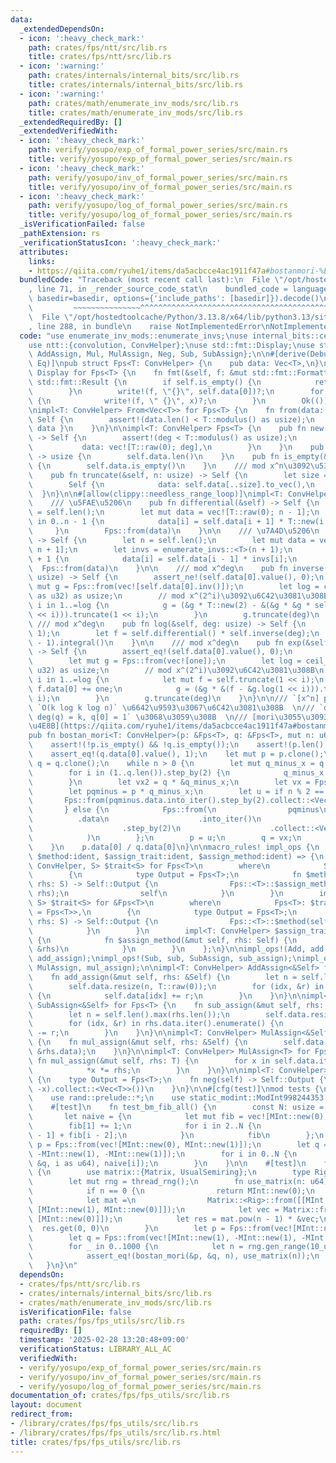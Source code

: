 ```yaml
---
data:
  _extendedDependsOn:
  - icon: ':heavy_check_mark:'
    path: crates/fps/ntt/src/lib.rs
    title: crates/fps/ntt/src/lib.rs
  - icon: ':warning:'
    path: crates/internals/internal_bits/src/lib.rs
    title: crates/internals/internal_bits/src/lib.rs
  - icon: ':warning:'
    path: crates/math/enumerate_inv_mods/src/lib.rs
    title: crates/math/enumerate_inv_mods/src/lib.rs
  _extendedRequiredBy: []
  _extendedVerifiedWith:
  - icon: ':heavy_check_mark:'
    path: verify/yosupo/exp_of_formal_power_series/src/main.rs
    title: verify/yosupo/exp_of_formal_power_series/src/main.rs
  - icon: ':heavy_check_mark:'
    path: verify/yosupo/inv_of_formal_power_series/src/main.rs
    title: verify/yosupo/inv_of_formal_power_series/src/main.rs
  - icon: ':heavy_check_mark:'
    path: verify/yosupo/log_of_formal_power_series/src/main.rs
    title: verify/yosupo/log_of_formal_power_series/src/main.rs
  _isVerificationFailed: false
  _pathExtension: rs
  _verificationStatusIcon: ':heavy_check_mark:'
  attributes:
    links:
    - https://qiita.com/ryuhe1/items/da5acbcce4ac1911f47a#bostanmori-%E3%81%AE%E3%82%A2%E3%83%AB%E3%82%B4%E3%83%AA%E3%82%BA%E3%83%A0-1
  bundledCode: "Traceback (most recent call last):\n  File \"/opt/hostedtoolcache/Python/3.13.8/x64/lib/python3.13/site-packages/onlinejudge_verify/documentation/build.py\"\
    , line 71, in _render_source_code_stat\n    bundled_code = language.bundle(stat.path,\
    \ basedir=basedir, options={'include_paths': [basedir]}).decode()\n          \
    \         ~~~~~~~~~~~~~~~^^^^^^^^^^^^^^^^^^^^^^^^^^^^^^^^^^^^^^^^^^^^^^^^^^^^^^^^^^^^^^^^^^\n\
    \  File \"/opt/hostedtoolcache/Python/3.13.8/x64/lib/python3.13/site-packages/onlinejudge_verify/languages/rust.py\"\
    , line 288, in bundle\n    raise NotImplementedError\nNotImplementedError\n"
  code: "use enumerate_inv_mods::enumerate_invs;\nuse internal_bits::ceil_log2;\n\
    use ntt::{convolution, ConvHelper};\nuse std::fmt::Display;\nuse std::ops::{Add,\
    \ AddAssign, Mul, MulAssign, Neg, Sub, SubAssign};\n\n#[derive(Debug, Clone, PartialEq,\
    \ Eq)]\npub struct Fps<T: ConvHelper> {\n    pub data: Vec<T>,\n}\n\nimpl<T: ConvHelper>\
    \ Display for Fps<T> {\n    fn fmt(&self, f: &mut std::fmt::Formatter<'_>) ->\
    \ std::fmt::Result {\n        if self.is_empty() {\n            return Ok(());\n\
    \        }\n        write!(f, \"{}\", self.data[0])?;\n        for x in self.data.iter().skip(1)\
    \ {\n            write!(f, \" {}\", x)?;\n        }\n        Ok(())\n    }\n}\n\
    \nimpl<T: ConvHelper> From<Vec<T>> for Fps<T> {\n    fn from(data: Vec<T>) ->\
    \ Self {\n        assert!(data.len() < T::modulus() as usize);\n        Self {\
    \ data }\n    }\n}\n\nimpl<T: ConvHelper> Fps<T> {\n    pub fn new(deg: usize)\
    \ -> Self {\n        assert!(deg < T::modulus() as usize);\n        Self {\n \
    \           data: vec![T::raw(0); deg],\n        }\n    }\n    pub fn len(&self)\
    \ -> usize {\n        self.data.len()\n    }\n    pub fn is_empty(&self) -> bool\
    \ {\n        self.data.is_empty()\n    }\n    /// mod x^n\u3092\u53D6\u308B\n\
    \    pub fn truncate(&self, n: usize) -> Self {\n        let size = self.len().min(n);\n\
    \        Self {\n            data: self.data[..size].to_vec(),\n        }\n  \
    \  }\n}\n\n#[allow(clippy::needless_range_loop)]\nimpl<T: ConvHelper> Fps<T> {\n\
    \    /// \u5FAE\u5206\n    pub fn differential(&self) -> Self {\n        let n\
    \ = self.len();\n        let mut data = vec![T::raw(0); n - 1];\n        for i\
    \ in 0..n - 1 {\n            data[i] = self.data[i + 1] * T::new(i + 1);\n   \
    \     }\n        Fps::from(data)\n    }\n\n    /// \u7A4D\u5206\n    pub fn integral(&self)\
    \ -> Self {\n        let n = self.len();\n        let mut data = vec![T::raw(0);\
    \ n + 1];\n        let invs = enumerate_invs::<T>(n + 1);\n        for i in 1..n\
    \ + 1 {\n            data[i] = self.data[i - 1] * invs[i];\n        }\n      \
    \  Fps::from(data)\n    }\n\n    /// mod x^deg\n    pub fn inverse(&self, deg:\
    \ usize) -> Self {\n        assert_ne!(self.data[0].value(), 0);\n        let\
    \ mut g = Fps::from(vec![self.data[0].inv()]);\n        let log = ceil_log2(deg\
    \ as u32) as usize;\n        // mod x^(2^i)\u3092\u6C42\u3081\u308B\n        for\
    \ i in 1..=log {\n            g = (&g * T::new(2) - &(&g * &g * self.truncate(1\
    \ << i))).truncate(1 << i);\n        }\n        g.truncate(deg)\n    }\n\n   \
    \ /// mod x^deg\n    pub fn log(&self, deg: usize) -> Self {\n        assert_eq!(self.data[0].value(),\
    \ 1);\n        let f = self.differential() * self.inverse(deg);\n        f.truncate(deg\
    \ - 1).integral()\n    }\n\n    /// mod x^deg\n    pub fn exp(&self, deg: usize)\
    \ -> Self {\n        assert_eq!(self.data[0].value(), 0);\n        let one = T::new(1_u8);\n\
    \        let mut g = Fps::from(vec![one]);\n        let log = ceil_log2(deg as\
    \ u32) as usize;\n        // mod x^(2^i)\u3092\u6C42\u3081\u308B\n        for\
    \ i in 1..=log {\n            let mut f = self.truncate(1 << i);\n           \
    \ f.data[0] += one;\n            g = (&g * &(f - &g.log(1 << i))).truncate(1 <<\
    \ i);\n        }\n        g.truncate(deg)\n    }\n}\n\n/// `[x^n] p(x)/q(x)` \u3092\
    \ `O(k log k log n)` \u6642\u9593\u3067\u6C42\u3081\u308B  \n/// `deg(p) < k,\
    \ deg(q) = k, q[0] = 1` \u3068\u3059\u308B  \n/// [mori\u3055\u3093\u306E\u8A18\
    \u4E8B](https://qiita.com/ryuhe1/items/da5acbcce4ac1911f47a#bostanmori-%E3%81%AE%E3%82%A2%E3%83%AB%E3%82%B4%E3%83%AA%E3%82%BA%E3%83%A0-1)\n\
    pub fn bostan_mori<T: ConvHelper>(p: &Fps<T>, q: &Fps<T>, mut n: u64) -> T {\n\
    \    assert!(!p.is_empty() && !q.is_empty());\n    assert!(p.len() < q.len());\n\
    \    assert_eq!(q.data[0].value(), 1);\n    let mut p = p.clone();\n    let mut\
    \ q = q.clone();\n    while n > 0 {\n        let mut q_minus_x = q.clone();\n\
    \        for i in (1..q.len()).step_by(2) {\n            q_minus_x.data[i] = -q_minus_x.data[i];\n\
    \        }\n        let vx2 = q * &q_minus_x;\n        let vx = Fps::from(vx2.data.into_iter().step_by(2).collect::<Vec<T>>());\n\
    \        let pqminus = p * q_minus_x;\n        let u = if n % 2 == 0 {\n     \
    \       Fps::from(pqminus.data.into_iter().step_by(2).collect::<Vec<T>>())\n \
    \       } else {\n            Fps::from(\n                pqminus\n          \
    \          .data\n                    .into_iter()\n                    .skip(1)\n\
    \                    .step_by(2)\n                    .collect::<Vec<T>>(),\n\
    \            )\n        };\n        p = u;\n        q = vx;\n        n >>= 1;\n\
    \    }\n    p.data[0] / q.data[0]\n}\n\nmacro_rules! impl_ops {\n    ($trait:ident,\
    \ $method:ident, $assign_trait:ident, $assign_method:ident) => {\n        impl<T:\
    \ ConvHelper, S> $trait<S> for Fps<T>\n        where\n            Self: $assign_trait<S>,\n\
    \        {\n            type Output = Fps<T>;\n            fn $method(mut self,\
    \ rhs: S) -> Self::Output {\n                Fps::<T>::$assign_method(&mut self,\
    \ rhs);\n                self\n            }\n        }\n        impl<T: ConvHelper,\
    \ S> $trait<S> for &Fps<T>\n        where\n            Fps<T>: $trait<S, Output\
    \ = Fps<T>>,\n        {\n            type Output = Fps<T>;\n            fn $method(self,\
    \ rhs: S) -> Self::Output {\n                Fps::<T>::$method(self.clone(), rhs)\n\
    \            }\n        }\n        impl<T: ConvHelper> $assign_trait for Fps<T>\
    \ {\n            fn $assign_method(&mut self, rhs: Self) {\n                Fps::<T>::$assign_method(self,\
    \ &rhs)\n            }\n        }\n    };\n}\n\nimpl_ops!(Add, add, AddAssign,\
    \ add_assign);\nimpl_ops!(Sub, sub, SubAssign, sub_assign);\nimpl_ops!(Mul, mul,\
    \ MulAssign, mul_assign);\n\nimpl<T: ConvHelper> AddAssign<&Self> for Fps<T> {\n\
    \    fn add_assign(&mut self, rhs: &Self) {\n        let n = self.len().max(rhs.len());\n\
    \        self.data.resize(n, T::raw(0));\n        for (idx, &r) in rhs.data.iter().enumerate()\
    \ {\n            self.data[idx] += r;\n        }\n    }\n}\n\nimpl<T: ConvHelper>\
    \ SubAssign<&Self> for Fps<T> {\n    fn sub_assign(&mut self, rhs: &Self) {\n\
    \        let n = self.len().max(rhs.len());\n        self.data.resize(n, T::raw(0));\n\
    \        for (idx, &r) in rhs.data.iter().enumerate() {\n            self.data[idx]\
    \ -= r;\n        }\n    }\n}\n\nimpl<T: ConvHelper> MulAssign<&Self> for Fps<T>\
    \ {\n    fn mul_assign(&mut self, rhs: &Self) {\n        self.data = convolution(&self.data,\
    \ &rhs.data);\n    }\n}\n\nimpl<T: ConvHelper> MulAssign<T> for Fps<T> {\n   \
    \ fn mul_assign(&mut self, rhs: T) {\n        for x in self.data.iter_mut() {\n\
    \            *x *= rhs;\n        }\n    }\n}\n\nimpl<T: ConvHelper> Neg for Fps<T>\
    \ {\n    type Output = Fps<T>;\n    fn neg(self) -> Self::Output {\n        Fps::from(self.data.into_iter().map(|x|\
    \ -x).collect::<Vec<T>>())\n    }\n}\n\n#[cfg(test)]\nmod tests {\n    use super::*;\n\
    \    use rand::prelude::*;\n    use static_modint::ModInt998244353 as MInt;\n\n\
    \    #[test]\n    fn test_bm_fib_all() {\n        const N: usize = 100000;\n \
    \       let naive = {\n            let mut fib = vec![MInt::new(0); N];\n    \
    \        fib[1] += 1;\n            for i in 2..N {\n                fib[i] = fib[i\
    \ - 1] + fib[i - 2];\n            }\n            fib\n        };\n        let\
    \ p = Fps::from(vec![MInt::new(0), MInt::new(1)]);\n        let q = Fps::from(vec![MInt::new(1),\
    \ -MInt::new(1), -MInt::new(1)]);\n        for i in 0..N {\n            assert_eq!(bostan_mori(&p,\
    \ &q, i as u64), naive[i]);\n        }\n    }\n\n    #[test]\n    fn test_bm_fib_big()\
    \ {\n        use matrix::{Matrix, UsualSemiring};\n        type Rig = UsualSemiring<MInt>;\n\
    \        let mut rng = thread_rng();\n        fn use_matrix(n: u64) -> MInt {\n\
    \            if n == 0 {\n                return MInt::new(0);\n            }\n\
    \            let mat =\n                Matrix::<Rig>::from([[MInt::new(1), MInt::new(1)],\
    \ [MInt::new(1), MInt::new(0)]]);\n            let vec = Matrix::from([[MInt::new(1)],\
    \ [MInt::new(0)]]);\n            let res = mat.pow(n - 1) * &vec;\n          \
    \  res.get(0, 0)\n        }\n        let p = Fps::from(vec![MInt::new(0), MInt::new(1)]);\n\
    \        let q = Fps::from(vec![MInt::new(1), -MInt::new(1), -MInt::new(1)]);\n\
    \        for _ in 0..1000 {\n            let n = rng.gen_range(10_u64.pow(5)..=10_u64.pow(18));\n\
    \            assert_eq!(bostan_mori(&p, &q, n), use_matrix(n));\n        }\n \
    \   }\n}\n"
  dependsOn:
  - crates/fps/ntt/src/lib.rs
  - crates/internals/internal_bits/src/lib.rs
  - crates/math/enumerate_inv_mods/src/lib.rs
  isVerificationFile: false
  path: crates/fps/fps_utils/src/lib.rs
  requiredBy: []
  timestamp: '2025-02-28 13:20:48+09:00'
  verificationStatus: LIBRARY_ALL_AC
  verifiedWith:
  - verify/yosupo/exp_of_formal_power_series/src/main.rs
  - verify/yosupo/inv_of_formal_power_series/src/main.rs
  - verify/yosupo/log_of_formal_power_series/src/main.rs
documentation_of: crates/fps/fps_utils/src/lib.rs
layout: document
redirect_from:
- /library/crates/fps/fps_utils/src/lib.rs
- /library/crates/fps/fps_utils/src/lib.rs.html
title: crates/fps/fps_utils/src/lib.rs
---
```

